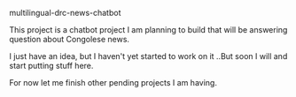 multilingual-drc-news-chatbot


This project is a chatbot project I am planning to build that will be answering question about Congolese news. 



I just have an idea, but I haven't yet started to work on it ..But soon I will and start putting stuff here. 

For now let me finish other pending projects I am having.
